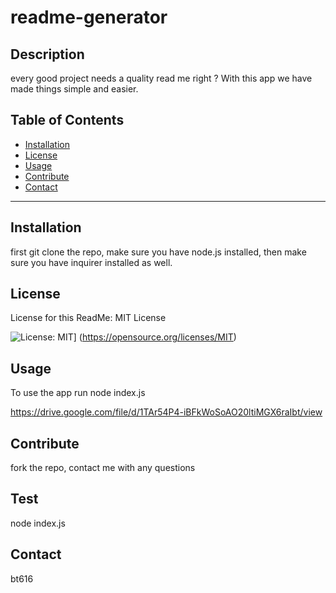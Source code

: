 
  
  # readme-generator

  ## Description
  every good project needs a quality read me right ? With this app we have made things simple and easier. 

  ## Table of Contents
  
  * [Installation](#Installation)
  * [License](#License)
  * [Usage](#Usage)
  * [Contribute](#Contribute)
  * [Contact](#Contact)

  ---

  ## Installation

  first git clone the repo, make sure you have node.js installed, then make sure you have inquirer installed as well.

  ## License

  License for this ReadMe:
  MIT License
  
  
  ![License: MIT](https://img.shields.io/badge/License-MIT-yellow.svg)]
  (https://opensource.org/licenses/MIT)




  ## Usage

  
  To use the app 
  run node index.js 
  
  https://drive.google.com/file/d/1TAr54P4-iBFkWoSoAO20ltiMGX6raIbt/view
  
  
  ## Contribute 
  fork the repo, contact me with any questions

  ## Test 
  node index.js

  ## Contact 
  bt616
 

